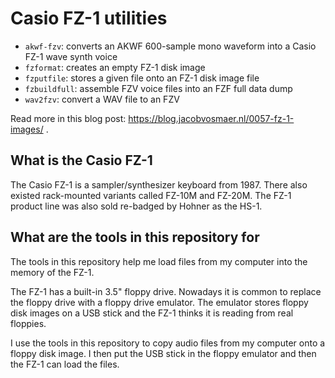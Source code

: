 # Casio FZ-1 utilities

- `akwf-fzv`: converts an AKWF 600-sample mono waveform into a Casio FZ-1 wave synth voice
- `fzformat`: creates an empty FZ-1 disk image
- `fzputfile`: stores a given file onto an FZ-1 disk image file
- `fzbuildfull`: assemble FZV voice files into an FZF full data dump
- `wav2fzv`: convert a WAV file to an FZV

Read more in this blog post: https://blog.jacobvosmaer.nl/0057-fz-1-images/ .

## What is the Casio FZ-1

The Casio FZ-1 is a sampler/synthesizer keyboard from 1987. There also existed rack-mounted variants called FZ-10M and FZ-20M. The FZ-1 product line was also sold re-badged by Hohner as the HS-1.

## What are the tools in this repository for

The tools in this repository help me load files from my computer into the memory of the FZ-1.

The FZ-1 has a built-in 3.5" floppy drive. Nowadays it is common to replace the floppy drive with a floppy drive emulator. The emulator stores floppy disk images on a USB stick and the FZ-1 thinks it is reading from real floppies.

I use the tools in this repository to copy audio files from my computer onto a floppy disk image. I then put the USB stick in the floppy emulator and then the FZ-1 can load the files.
